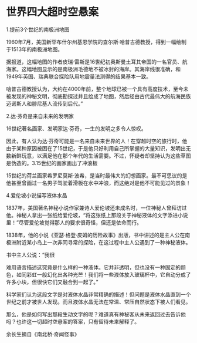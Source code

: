 # 世界四大超时空悬案

1.提前3个世纪的南极洲地图 

1960年7月，美国新罕布什尔州基恩学院的查尔斯·哈普古德教授，得到一幅绘制于1513年的南极洲地图。 

据报道，这幅地图的作者皮瑞·雷斯是16世纪初奥斯曼土耳其帝国的一名官员、航海家。这幅地图显示的是南极洲毛德地不被冰封的海岸。其海岸线很准确，和1949年英国、瑞典联合探险队用地震量法测得的结果基本一致。 

哈普古德教授认为，大约在4000年前，整个地球已被一个具有高度技术，至今未被发现的神秘文明，彻底勘探过并且绘成了地图，然后经由古代最伟大的航海民族迈诺斯人和腓尼基人流传到后代。” 

2.达·芬奇是来自未来的发明家 

16世纪著名画家、发明家达·芬奇，一生的发明之多令人惊叹。 

因此，有人认为达·芬奇可能是一名来自未来世界的人！在穿越时空的旅行时，他由于某种原因被困在了15世纪，于是他只好利用自己所掌握的大量知识，发明出无数新鲜玩意，以满足他在那个年代的生活需要。不过，怀疑者却坚持认为这些草图是伪造的。3.15世纪的画家画出了冲浪板 

15世纪的荷兰画家希罗尼莫斯·波希，是当时最伟大的幻想画家。最不可思议的是他甚至曾画过一名男子驾驶着滑板在水中冲浪，而这绝对是他不可能见过的景象！ 

4.爱伦坡小说描写液体水晶 

1837年，美国著名神秘小说作家兼诗人爱伦坡还未成名时，一位神秘人曾拜访过他。神秘人拿出一张纸给爱伦坡，“将这张纸上那段关于神秘液体的文字添进小说里！”尽管爱伦坡觉得那人的要求很奇怪，但还是依命而行。 

1838年，他的小说《亚瑟·格登·皮姆的历险故事》出版，书中讲述的是主人公在南极洲附近某小岛上一次非同寻常的探险，在这过程中主人公遇到了一种神秘液体。 

书中主人公说：“我很 

难用语言描述这究竟是什么样的一种液体。它并非透明，但也没有一种固定的颜色，如同彩虹一般幻化出各种光芒！我们将一些液体放入玻璃杯中，它自动分成了许多小块，但很快它们又融合到一起了。” 

科学家们认为这段文字是对液体水晶非常精确的描述！但问题是液体水晶直到一个世纪之前才被世人发现。而且液体水晶无法在常温、常压自然状态下被人们看见。 

那么，他是如何写出那段生动文字的呢？难道真有神秘客从未来返回过去告诉他吗？也许这一切超时空悬案的答案，只有留待未来解释了。 

余长生摘自《南北桥·奇闻怪事》